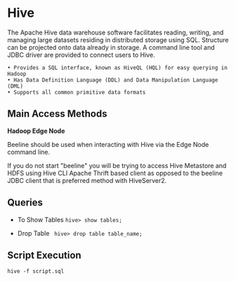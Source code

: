 # Hive
The Apache Hive data warehouse software facilitates reading, writing, and managing large datasets residing in distributed storage using SQL. Structure can be projected onto data already in storage. A command line tool and JDBC driver are provided to connect users to Hive.

	• Provides a SQL interface, known as HiveQL (HQL) for easy querying in Hadoop
	• Has Data Definition Language (DDL) and Data Manipulation Language (DML)
	• Supports all common primitive data formats

## Main Access Methods

__Hadoop Edge Node__

Beeline should be used when interacting with Hive via the Edge Node command line.

If you do not start "beeline" you will be trying to access Hive Metastore and HDFS using Hive CLI Apache Thrift based client as opposed to the beeline JDBC client that is preferred method with HiveServer2.

## Queries

- To Show Tables ```hive> show tables;```

- Drop Table ``` hive> drop table table_name;```

## Script Execution

```hive -f script.sql ```
